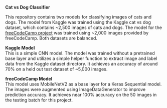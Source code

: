 **Cat vs Dog Classifier**

This repository contains two models for classifying images of cats and dogs. The model from Kaggle was trained using the Kaggle cat vs dog dataset, which contains ~2,500 images of cats and dogs. The model for the [freeCodeCamp project](https://www.freecodecamp.org/learn/machine-learning-with-python/machine-learning-with-python-projects/cat-and-dog-image-classifier) was trained using ~2,000 images provided by freeCodeCamp. Both datasets are balanced. 

**Kaggle Model**<br>
This is a simple CNN model. The model was trained without a pretrained base layer and utilizes a simple helper function to extract image and label data from the Kaggle dataset directory. It achieves an accuracy of around 70% on a held out test dataset of ~5,000 images.

**freeCodeCamp Model**<br>
This model uses MobileNetV2 as a base layer for a Keras Sequential model. The images were augmented using ImageDataGenerator to improve prediction accuracy. It achieves near 100% accuracy on the 50 images in the testing batch for this project. 
